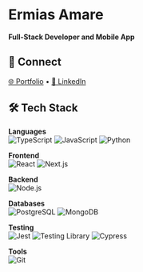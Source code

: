 # Ermias Amare

**Full-Stack Developer and Mobile App**

## 🔗 Connect

[🌐 Portfolio](https://portifolio-nu-orcin.vercel.app/) •
[🔗 LinkedIn](https://www.linkedin.com/in/ermias-amare/)

## 🛠 Tech Stack

**Languages**  
![TypeScript](https://img.shields.io/badge/-TypeScript-3178C6?logo=typescript&logoColor=white)
![JavaScript](https://img.shields.io/badge/-JavaScript-F7DF1E?logo=javascript&logoColor=black)
![Python](https://img.shields.io/badge/-Python-3776AB?logo=python&logoColor=white)

**Frontend**  
![React](https://img.shields.io/badge/-React-61DAFB?logo=react&logoColor=white)
![Next.js](https://img.shields.io/badge/-Next.js-000000?logo=next.js&logoColor=white)

**Backend**  
![Node.js](https://img.shields.io/badge/-Node.js-339933?logo=node.js&logoColor=white)

**Databases**  
![PostgreSQL](https://img.shields.io/badge/-PostgreSQL-4169E1?logo=postgresql&logoColor=white)
![MongoDB](https://img.shields.io/badge/-MongoDB-47A248?logo=mongodb&logoColor=white)

**Testing**  
![Jest](https://img.shields.io/badge/-Jest-C21325?logo=jest&logoColor=white)
![Testing Library](https://img.shields.io/badge/-Testing_Library-E33332?logo=testinglibrary&logoColor=white)
![Cypress](https://img.shields.io/badge/-Cypress-17202C?logo=cypress&logoColor=white)

**Tools**  
![Git](https://img.shields.io/badge/-Git-F05032?logo=git&logoColor=white)

